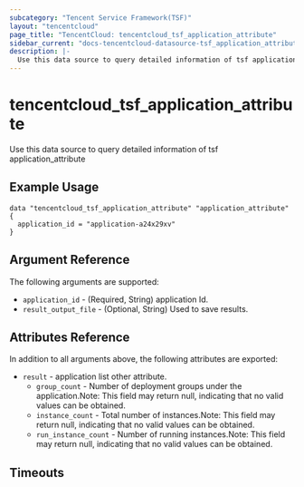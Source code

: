 ```yaml
---
subcategory: "Tencent Service Framework(TSF)"
layout: "tencentcloud"
page_title: "TencentCloud: tencentcloud_tsf_application_attribute"
sidebar_current: "docs-tencentcloud-datasource-tsf_application_attribute"
description: |-
  Use this data source to query detailed information of tsf application_attribute
---
```


# tencentcloud_tsf_application_attribute

Use this data source to query detailed information of tsf application_attribute

## Example Usage

```hcl
data "tencentcloud_tsf_application_attribute" "application_attribute" {
  application_id = "application-a24x29xv"
}
```

## Argument Reference

The following arguments are supported:

* `application_id` - (Required, String) application Id.
* `result_output_file` - (Optional, String) Used to save results.

## Attributes Reference

In addition to all arguments above, the following attributes are exported:

* `result` - application list other attribute.
  * `group_count` - Number of deployment groups under the application.Note: This field may return null, indicating that no valid values can be obtained.
  * `instance_count` - Total number of instances.Note: This field may return null, indicating that no valid values can be obtained.
  * `run_instance_count` - Number of running instances.Note: This field may return null, indicating that no valid values can be obtained.


## Timeouts

<no value>



